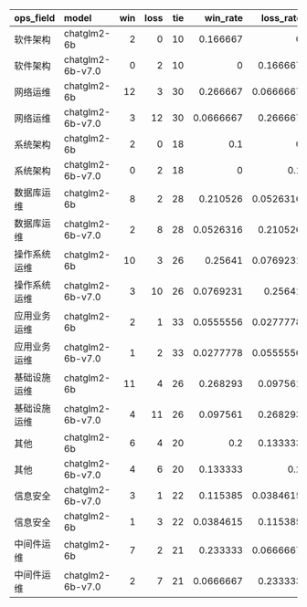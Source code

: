 | ops_field    | model            |   win |   loss |   tie |   win_rate |   loss_rate |
|:-------------|:-----------------|------:|-------:|------:|-----------:|------------:|
| 软件架构     | chatglm2-6b      |     2 |      0 |    10 |  0.166667  |   0         |
| 软件架构     | chatglm2-6b-v7.0 |     0 |      2 |    10 |  0         |   0.166667  |
| 网络运维     | chatglm2-6b      |    12 |      3 |    30 |  0.266667  |   0.0666667 |
| 网络运维     | chatglm2-6b-v7.0 |     3 |     12 |    30 |  0.0666667 |   0.266667  |
| 系统架构     | chatglm2-6b      |     2 |      0 |    18 |  0.1       |   0         |
| 系统架构     | chatglm2-6b-v7.0 |     0 |      2 |    18 |  0         |   0.1       |
| 数据库运维   | chatglm2-6b      |     8 |      2 |    28 |  0.210526  |   0.0526316 |
| 数据库运维   | chatglm2-6b-v7.0 |     2 |      8 |    28 |  0.0526316 |   0.210526  |
| 操作系统运维 | chatglm2-6b      |    10 |      3 |    26 |  0.25641   |   0.0769231 |
| 操作系统运维 | chatglm2-6b-v7.0 |     3 |     10 |    26 |  0.0769231 |   0.25641   |
| 应用业务运维 | chatglm2-6b      |     2 |      1 |    33 |  0.0555556 |   0.0277778 |
| 应用业务运维 | chatglm2-6b-v7.0 |     1 |      2 |    33 |  0.0277778 |   0.0555556 |
| 基础设施运维 | chatglm2-6b      |    11 |      4 |    26 |  0.268293  |   0.097561  |
| 基础设施运维 | chatglm2-6b-v7.0 |     4 |     11 |    26 |  0.097561  |   0.268293  |
| 其他         | chatglm2-6b      |     6 |      4 |    20 |  0.2       |   0.133333  |
| 其他         | chatglm2-6b-v7.0 |     4 |      6 |    20 |  0.133333  |   0.2       |
| 信息安全     | chatglm2-6b-v7.0 |     3 |      1 |    22 |  0.115385  |   0.0384615 |
| 信息安全     | chatglm2-6b      |     1 |      3 |    22 |  0.0384615 |   0.115385  |
| 中间件运维   | chatglm2-6b      |     7 |      2 |    21 |  0.233333  |   0.0666667 |
| 中间件运维   | chatglm2-6b-v7.0 |     2 |      7 |    21 |  0.0666667 |   0.233333  |